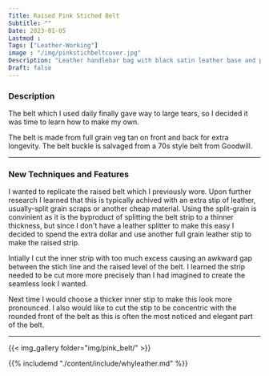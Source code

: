 ```yaml
---
Title: Raised Pink Stiched Belt
Subtitle: ""
Date: 2023-01-05
Lastmod : 
Tags: ["Leather-Working"]
image : "/img/pinkstichbeltcover.jpg"
Description: "Leather handlebar bag with black satin leather base and patina tan accents. "
Draft: false
---
```

 

### Description ###
The belt which I used daily finally gave way to large tears, so I decided it was time to learn how to make my own.  

The belt is made from full grain veg tan on front and back for extra longevity. The belt buckle is salvaged from a 70s style belt from Goodwill.






---
### New Techniques and Features
I wanted to replicate the raised belt which I previously wore. Upon further research I learned that this is typically achived with an extra stip of leather, usually-split grain scraps or another cheap material. Using the split-grain is convinient as it is the byproduct of splitting the belt strip to a thinner thickness, but since I don't have a leather splitter to make this easy I decided to spend the extra dollar and use another full grain leather stip to make the raised strip. 

Intially I cut the inner strip with too much excess causing an awkward gap between the stich line and the raised level of the belt. I learned the strip needed to be cut more more precisely than I had imagined to create the seamless look I wanted. 

Next time I would choose a thicker inner stip to make this look more pronounced. I also would like to cut the stip to be concentric with the rounded front of the belt as this is often the most noticed and elegant part of the belt.

---

{{< img_gallery  folder="img/pink_belt/" >}}

{{% includemd "./content/include/whyleather.md" %}}  
 
